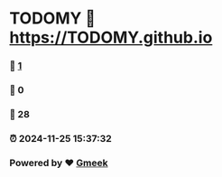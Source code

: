 # TODOMY :link: https://TODOMY.github.io 
### :page_facing_up: [1](https://TODOMY.github.io/tag.html) 
### :speech_balloon: 0 
### :hibiscus: 28 
### :alarm_clock: 2024-11-25 15:37:32 
### Powered by :heart: [Gmeek](https://github.com/Meekdai/Gmeek)
